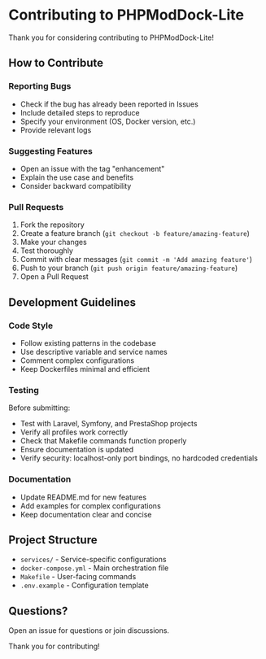 # Contributing to PHPModDock-Lite

Thank you for considering contributing to PHPModDock-Lite!

## How to Contribute

### Reporting Bugs

- Check if the bug has already been reported in Issues
- Include detailed steps to reproduce
- Specify your environment (OS, Docker version, etc.)
- Provide relevant logs

### Suggesting Features

- Open an issue with the tag "enhancement"
- Explain the use case and benefits
- Consider backward compatibility

### Pull Requests

1. Fork the repository
2. Create a feature branch (`git checkout -b feature/amazing-feature`)
3. Make your changes
4. Test thoroughly
5. Commit with clear messages (`git commit -m 'Add amazing feature'`)
6. Push to your branch (`git push origin feature/amazing-feature`)
7. Open a Pull Request

## Development Guidelines

### Code Style

- Follow existing patterns in the codebase
- Use descriptive variable and service names
- Comment complex configurations
- Keep Dockerfiles minimal and efficient

### Testing

Before submitting:

- Test with Laravel, Symfony, and PrestaShop projects
- Verify all profiles work correctly
- Check that Makefile commands function properly
- Ensure documentation is updated
- Verify security: localhost-only port bindings, no hardcoded credentials

### Documentation

- Update README.md for new features
- Add examples for complex configurations
- Keep documentation clear and concise

## Project Structure

- `services/` - Service-specific configurations
- `docker-compose.yml` - Main orchestration file
- `Makefile` - User-facing commands
- `.env.example` - Configuration template

## Questions?

Open an issue for questions or join discussions.

Thank you for contributing!
